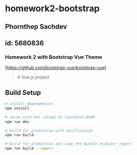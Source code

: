 # homework2-bootstrap
## Phornthep Sachdev

## id: 5680836

### Homework 2 with Bootstrap Vue Theme 
[https://github.com/bootstrap-vue/bootstrap-vue]

> A Vue.js project

## Build Setup

``` bash
# install dependencies
npm install

# serve with hot reload at localhost:8080
npm run dev

# build for production with minification
npm run build

# build for production and view the bundle analyzer report
npm run build --report
```